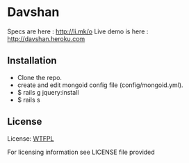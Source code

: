 Davshan
=======

Specs are here : http://li.mk/o
Live demo is here : http://davshan.heroku.com

Installation
------------

* Clone the repo.
* create and edit mongoid config file (config/mongoid.yml).
* $ rails g jquery:install
* $ rails s

License
-------

License: [WTFPL](http://sam.zoy.org/wtfpl/)

For licensing information see LICENSE file provided
